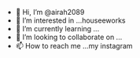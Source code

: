 - 👋 Hi, I’m @airah2089
- 👀 I’m interested in ...houseeworks
- 🌱 I’m currently learning ...
- 💞️ I’m looking to collaborate on ...
- 📫 How to reach me ...my instagram

<!---
airah2089/airah2089 is a ✨ special ✨ repository because its `README.md` (this file) appears on your GitHub profile.
You can click the Preview link to take a look at your changes.
--->
